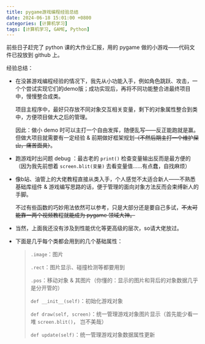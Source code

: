 ```yaml
---
title: pygame游戏编程经验总结
date: 2024-06-18 15:01:00 +0800 
categories: [计算机学习]  
tags: [计算机学习, GAME, Python]
---
```


前些日子赶完了 python 课的大作业汇报，用的 pygame 做的小游戏——代码文件已投放到 github 上。  

经验总结：

- 在没甚游戏编程经验的情况下，我先从小功能入手，例如角色跳跃、攻击，一个个尝试实现它们的demo版；成功实现后，再将不同功能整合进最终项目中，慢慢整合成类。  

  项目主程序中，最好只存放不同对象交互相关变量，剩下的对象属性整合到类中，方便项目做大之后的管理。

  因此：做小 demo 时可以主打一个自由发挥，随便乱写——反正能跑就是赢。但做大项目就需要有一定经验 & 前期做好框架规划~~（不然后期主打一个维护屎山，痛苦面具）~~。  

- 跑游戏时出问题 debug ：最古老的 `print()` 检查变量输出反而是最方便的（因为我先前想着 `screen.blit(变量)` 去看变量值……有点蠢，自找麻烦）  

- 像b站、油管上的大佬教程直接从类入手，个人感觉不太适合新人——不熟悉基础库组件 & 游戏编写思路的话，便于管理的面向对象方法反而会束缚新人的手脚。  

  不过有些函数的巧妙用法依然可以参考，只是大部分还是要自己多试，~~不太可能靠一两个视频教程就能成为 pygame 领域大神。~~  

- 当然，上面我还没有涉及到性能优化等更高级的层次，so请大佬放过。

- 下面是几乎每个类都会用到的几个基础属性：

  > `.image`：图片  
  >
  > `.rect`：图片显示、碰撞检测等都要用到    
  >
  > `.pos`：移动对象 & 其图片（你懂的：显示的图片和背后的对象数据几乎是分开管的）  
  >
  > `def __init__(self)`：初始化游戏对象  
  >
  > `def draw(self, screen)`：统一管理游戏对象图片显示（首先能少看一堆 `screen.blit()`， 岂不美哉）  
  >
  > `def update(self)`：统一管理游戏对象数据属性更新